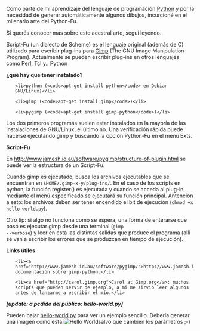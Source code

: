 <html><body><p>Como parte de mi aprendizaje del lenguaje de programación <a title="Aprendiendo Python" href="http://firebirds.com.ar/~juanjo/wordpress/?cat=7">Python</a> y por la necesidad de generar automáticamente algunos dibujos, incurcioné en el milenario arte del Python-Fu.



Si querés conocer más sobre este acestral arte, seguí leyendo..



<!--more--> Script-Fu (un dialecto de Scheme) es el lenguaje original (además de C) utilizado para escribir plug-ins para <a target="_blank" title="Gimp web site" href="http://www.gimp.org">Gimp</a> (The GNU Image Manipulation Program). Actualmente se pueden escribir plug-ins en otros lenguajes como Perl, Tcl y.. Python



<strong>¿qué hay que tener instalado?</strong>

</p><ul>

	<li>python (<code>apt-get install python</code> en Debian GNU/Linux)</li>

	<li>gimp (<code>apt-get install gimp</code>)</li>

	<li>pygimp (<code>apt-get install gimp-python</code>)</li>

</ul>

Los dos primeros programas suelen estar instalados en la mayoría de las instalaciones de GNU/Linux, el último no. Una verificación rápida puede hacerse ejecutando gimp y buscando la opción Python-Fu en el menú Exts.



<strong>Script-Fu</strong>



En <a title="Estructura de un python-fu (en)" target="_blank" href="http://www.jamesh.id.au/software/pygimp/structure-of-plugin.html">http://www.jamesh.id.au/software/pygimp/structure-of-plugin.html</a> se puede ver la estructura de un Script-Fu.



Cuando gimp es ejecutado, busca los archivos ejecutables que se encuentran en <code>$HOME/.gimp-x-y/plug-ins/</code>. En el caso de los scripts en python, la función register() es ejecutada y cuando se acceda al plug-in mediante el menú especificado se ejecutará su función principal. Antención a esto: los archivos deben ser tener encendido el bit de ejecución (<code>chmod +x hello-world.py</code>).



Otro tip: si algo no funciona como se espera, una forma de enterarse que pasó es ejecutar gimp desde una terminal (<code>gimp --verbose</code>) y leer en esta las distintas salidas que produce el programa (allí se van a escribir los errores que se produzcan en tiempo de ejecución).



<strong>Links útiles</strong>

<ul>

	<li><a href="http://www.jamesh.id.au/software/pygimp/">http://www.jamesh.id.au/software/pygimp/</a>: documentación sobre gimp-python.</li>

	<li><a href="http://carol.gimp.org">Carol at Gimp.org</a>: muchos scripts que pueden servir de ejemplo, a mi me sirvió leer algunos antes de lanzarme a escribir el mío.</li>

</ul>

<em><strong>[update: a pedido del público: hello-world.py]</strong></em>



Pueden bajar <a title="Hello-World.py" href="../../../../files/python/hello-world.py.html">hello-world.py</a> para ver un ejemplo sencillo. Debería generar una imagen como esta:<img align="top" alt="Hello World" id="image46" title="Hello World" src="http://firebirds.com.ar/%7Ejuanjo/wordpress/wp-content/uploads/2006/03/hello.jpg">salvo que cambien los parámetros ;-)</body></html>